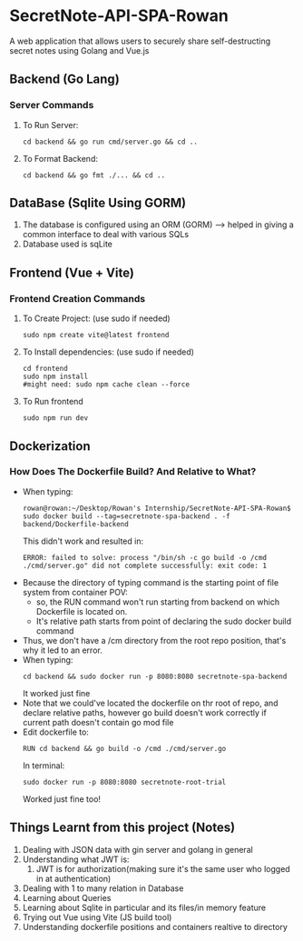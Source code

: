 # SecretNote-API-SPA-Rowan
A web application that allows users to securely share self-destructing secret notes using Golang and Vue.js

## Backend (Go Lang)

### Server Commands
1. To Run Server:
   ```
   cd backend && go run cmd/server.go && cd ..
   ```
2. To Format Backend:
   ```
   cd backend && go fmt ./... && cd ..
   ```
## DataBase (Sqlite Using GORM)
1. The database is configured using an ORM (GORM) --> helped in giving a common interface to deal with various SQLs
2. Database used is sqLite
<!-- 3. 
4.  -->

## Frontend (Vue + Vite)
### Frontend Creation Commands
1. To Create Project: (use sudo if needed)
   ```
   sudo npm create vite@latest frontend
   ```
2. To Install dependencies: (use sudo if needed)
   ```
   cd frontend
   sudo npm install
   #might need: sudo npm cache clean --force
   ```
3. To Run frontend
   ```
   sudo npm run dev
   ```

## Dockerization
### How Does The Dockerfile Build? And Relative to What?
- When typing:
   ```
   rowan@rowan:~/Desktop/Rowan's Internship/SecretNote-API-SPA-Rowan$ sudo docker build --tag=secretnote-spa-backend . -f backend/Dockerfile-backend
   ```
   This didn't work and resulted in:
   ```
   ERROR: failed to solve: process "/bin/sh -c go build -o /cmd ./cmd/server.go" did not complete successfully: exit code: 1 
   ```
- Because the directory of typing command is the starting point of file system from container POV:
  - so, the RUN command won't run starting from backend on which Dockerfile is located on.
  - It's relative path starts from point of declaring the sudo docker build command
- Thus, we don't have a /cm directory from the root repo position, that's why it led to an error.
- When typing:
  ```
  cd backend && sudo docker run -p 8080:8080 secretnote-spa-backend
  ```
  It worked just fine
- Note that we could've located the dockerfile on thr root of repo, and declare relative paths, however go build doesn't work correctly if current path doesn't contain go mod file
- Edit dockerfile to:
  ```
  RUN cd backend && go build -o /cmd ./cmd/server.go
  ```
  In terminal:
  ```
  sudo docker run -p 8080:8080 secretnote-root-trial
  ```
  Worked just fine too!
  
## Things Learnt from this project (Notes)

1. Dealing with JSON data with gin server and golang in general
2. Understanding what JWT is:
   1. JWT is for authorization(making sure it's the same user who logged in at authentication)
3. Dealing with 1 to many relation in Database
4. Learning about Queries
5. Learning about Sqlite in particular and its files/in memory feature
6. Trying out Vue using Vite (JS build tool)
7. Understanding dockerfile positions and containers realtive to directory
<!-- 7. Learning Typescript -->
